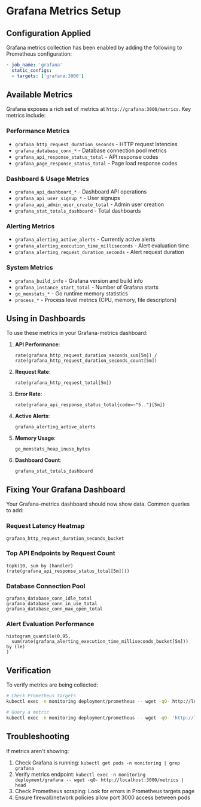 # Grafana Metrics Setup

## Configuration Applied

Grafana metrics collection has been enabled by adding the following to Prometheus configuration:

```yaml
- job_name: 'grafana'
  static_configs:
  - targets: ['grafana:3000']
```

## Available Metrics

Grafana exposes a rich set of metrics at `http://grafana:3000/metrics`. Key metrics include:

### Performance Metrics
- `grafana_http_request_duration_seconds` - HTTP request latencies
- `grafana_database_conn_*` - Database connection pool metrics
- `grafana_api_response_status_total` - API response codes
- `grafana_page_response_status_total` - Page load response codes

### Dashboard & Usage Metrics
- `grafana_api_dashboard_*` - Dashboard API operations
- `grafana_api_user_signup_*` - User signups
- `grafana_api_admin_user_create_total` - Admin user creation
- `grafana_stat_totals_dashboard` - Total dashboards

### Alerting Metrics
- `grafana_alerting_active_alerts` - Currently active alerts
- `grafana_alerting_execution_time_milliseconds` - Alert evaluation time
- `grafana_alerting_request_duration_seconds` - Alert request duration

### System Metrics
- `grafana_build_info` - Grafana version and build info
- `grafana_instance_start_total` - Number of Grafana starts
- `go_memstats_*` - Go runtime memory statistics
- `process_*` - Process level metrics (CPU, memory, file descriptors)

## Using in Dashboards

To use these metrics in your Grafana-metrics dashboard:

1. **API Performance**:
   ```promql
   rate(grafana_http_request_duration_seconds_sum[5m]) / 
   rate(grafana_http_request_duration_seconds_count[5m])
   ```

2. **Request Rate**:
   ```promql
   rate(grafana_http_request_total[5m])
   ```

3. **Error Rate**:
   ```promql
   rate(grafana_api_response_status_total{code=~"5.."}[5m])
   ```

4. **Active Alerts**:
   ```promql
   grafana_alerting_active_alerts
   ```

5. **Memory Usage**:
   ```promql
   go_memstats_heap_inuse_bytes
   ```

6. **Dashboard Count**:
   ```promql
   grafana_stat_totals_dashboard
   ```

## Fixing Your Grafana Dashboard

Your Grafana-metrics dashboard should now show data. Common queries to add:

### Request Latency Heatmap
```promql
grafana_http_request_duration_seconds_bucket
```

### Top API Endpoints by Request Count
```promql
topk(10, sum by (handler) (rate(grafana_api_response_status_total[5m])))
```

### Database Connection Pool
```promql
grafana_database_conn_idle_total
grafana_database_conn_in_use_total
grafana_database_conn_max_open_total
```

### Alert Evaluation Performance
```promql
histogram_quantile(0.95, 
  sum(rate(grafana_alerting_execution_time_milliseconds_bucket[5m])) by (le)
)
```

## Verification

To verify metrics are being collected:

```bash
# Check Prometheus targets
kubectl exec -n monitoring deployment/prometheus -- wget -qO- http://localhost:9090/api/v1/targets | jq '.data.activeTargets[] | select(.labels.job == "grafana")'

# Query a metric
kubectl exec -n monitoring deployment/prometheus -- wget -qO- 'http://localhost:9090/api/v1/query?query=grafana_build_info' | jq '.'
```

## Troubleshooting

If metrics aren't showing:
1. Check Grafana is running: `kubectl get pods -n monitoring | grep grafana`
2. Verify metrics endpoint: `kubectl exec -n monitoring deployment/grafana -- wget -qO- http://localhost:3000/metrics | head`
3. Check Prometheus scraping: Look for errors in Prometheus targets page
4. Ensure firewall/network policies allow port 3000 access between pods